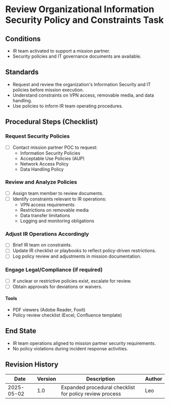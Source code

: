 # Review Organizational Information Security Policy and Constraints Task

## Conditions

- IR team activated to support a mission partner.
- Security policies and IT governance documents are available.

## Standards

- Request and review the organization's Information Security and IT policies before mission execution.
- Understand constraints on VPN access, removable media, and data handling.
- Use policies to inform IR team operating procedures.

## Procedural Steps (Checklist)

### Request Security Policies

- [ ] Contact mission partner POC to request:
  - Information Security Policies
  - Acceptable Use Policies (AUP)
  - Network Access Policy
  - Data Handling Policy

### Review and Analyze Policies

- [ ] Assign team member to review documents.
- [ ] Identify constraints relevant to IR operations:
  - VPN access requirements
  - Restrictions on removable media
  - Data transfer limitations
  - Logging and monitoring obligations

### Adjust IR Operations Accordingly

- [ ] Brief IR team on constraints.
- [ ] Update IR checklist or playbooks to reflect policy-driven restrictions.
- [ ] Log policy review and adjustments in mission documentation.

### Engage Legal/Compliance (if required)

- [ ] If unclear or restrictive policies exist, escalate for review.
- [ ] Obtain approvals for deviations or waivers.

#### Tools
- PDF viewers (Adobe Reader, Foxit)
- Policy review checklist (Excel, Confluence template)

## End State

- IR team operations aligned to mission partner security requirements.
- No policy violations during incident response activities.

## Revision History

| Date | Version | Description | Author |
|------|---------|-------------|--------|
| 2025-05-02 | 1.0 | Expanded procedural checklist for policy review process | Leo |
